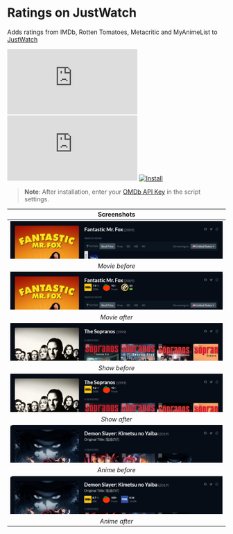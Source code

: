 # Ratings on JustWatch

Adds ratings from IMDb, Rotten Tomatoes, Metacritic and MyAnimeList to [JustWatch][justwatch-link]

[![Version][version-badge]][link]
[![Size][size-badge]][link]
[![Install][install-badge]][download-link]

>**Note**: After installation, enter your [OMDb API Key][omdb-api] in the script settings.

|           Screenshots           |
| :-----------------------------: |
| [![Before][screenshot-1]][link] |
|         _Movie before_          |
| [![After][screenshot-2]][link]  |
|          _Movie after_          |
| [![Before][screenshot-3]][link] |
|          _Show before_          |
| [![After][screenshot-4]][link]  |
|          _Show after_           |
| [![Before][screenshot-5]][link] |
|         _Anime before_          |
| [![After][screenshot-6]][link]  |
|          _Anime after_          |

[link]: #ratings-on-justwatch
[justwatch-link]: https://www.justwatch.com/
[omdb-api]: https://www.omdbapi.com/apikey.aspx

[version-badge]: https://flat.badgen.net/runkit/iFelix18/version/iFelix18/Userscripts/master/userscripts/meta/ratings-on-justwatch.meta.js
[size-badge]: https://flat.badgen.net/badgesize/normal/iFelix18/Userscripts/master/userscripts/ratings-on-justwatch.user.js
[install-badge]: https://flat.badgen.net/badge/install%20directly%20from/GitHub/blue "Click here!"

[download-link]: https://raw.githubusercontent.com/iFelix18/Userscripts/master/userscripts/ratings-on-justwatch.user.js "Click here!"

[screenshot-1]: /docs/screenshots/ratings-on-justwatch_movie-before.png?raw=true "Before"
[screenshot-2]: /docs/screenshots/ratings-on-justwatch_movie-after.png?raw=true "After"
[screenshot-3]: /docs/screenshots/ratings-on-justwatch_show-before.png?raw=true "Before"
[screenshot-4]: /docs/screenshots/ratings-on-justwatch_show-after.png?raw=true "After"
[screenshot-5]: /docs/screenshots/ratings-on-justwatch_anime-before.png?raw=true "Before"
[screenshot-6]: /docs/screenshots/ratings-on-justwatch_anime-after.png?raw=true "After"
